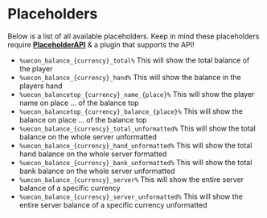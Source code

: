 # Placeholders
Below is a list of all available placeholders. Keep in mind these placeholders require **[PlaceholderAPI](https://www.spigotmc.org/resources/6245/)** & a plugin that supports the API!
<br>

* `%uecon_balance_{currency}_total%`
  This will show the total balance of the player
* `%uecon_balance_{currency}_hand%`
  This will show the balance in the players hand
* `%uecon_balancetop_{currency}_name_{place}%`
  This will show the player name on place ... of the balance top
* `%uecon_balancetop_{currency}_balance_{place}%`
  This will show the balance on place ... of the balance top
* `%uecon_balance_{currency}_total_unformatted%`
  This will show the total balance on the whole server unformatted
* `%uecon_balance_{currency}_hand_unformatted%`
  This will show the total hand balance on the whole server formatted
* `%uecon_balance_{currency}_bank_unformatted%`
  This will show the total bank balance on the whole server unformatted
* `%uecon_balance_{currency}_server%`
  This will show the entire server balance of a specific currency
* `%uecon_balance_{currency}_server_unformatted%`
  This will show the entire server balance of a specific currency unformatted
